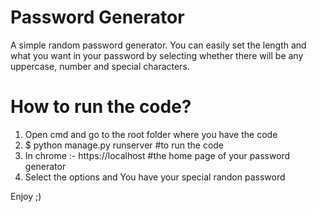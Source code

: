 # Password Generator

A simple random password generator.
You can easily set the length and what you want in your password by selecting whether there will be any uppercase, number and special characters.

# How to run the code?
1. Open cmd and go to the root folder where you have the code
2. $ python manage.py runserver  #to run the code
3. In chrome :- https://localhost #the home page of your password generator
4. Select the options and You have your special randon password


Enjoy ;)
